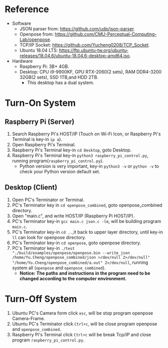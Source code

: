 # Reference
* Software
  * JSON parser from: <https://github.com/udp/json-parser>. <br >
  * Openpose from: <https://github.com/CMU-Perceptual-Computing-Lab/openpose>. <br >
  * TCP/IP Socket: <https://github.com/Yucheng0208/TCP_Socket>. <br >
  * Ubuntu 18.04 LTS: <https://ftp.ubuntu-tw.org/ubuntu-releases/18.04.6/ubuntu-18.04.6-desktop-amd64.iso>. <br >
* Hardware
  * Raspberry Pi: 3B+ 4GB. <br >
  * Desktop: CPU i9-9900KF, GPU RTX-2060(2 sets), RAM DDR4-3200 32GB(2 sets), SSD 1TB,and HDD 2TB.
    * This desktop has a dual system. <br >
    
# Turn-On System
## Raspberry Pi (Server)
1. Search Raspberry Pi's HOST/IP (Touch on Wi-Fi Icon, or Raspberry Pi's Terminal is key-in `ip a`). <br >
2. Open Raspberry Pi's Terminal. <br >
3. Raspberry Pi's Terminal key-in `cd Desktop`, goto Desktop. <br >
4. Raspberry Pi's Terminal key-in `python3 raspberry_pi_control.py`, running program(`raspberry_pi_control.py`). <br >
   * Python version is very important, key-in `python3 -v` or `python -v` to check your Python version default set.  <br >
## Desktop (Client)
1. Open PC's Terminator or Terminal.
2. PC's Terminator key in `cd openpose_combined`, goto openpose_combined directory. <br >
3. Open "main.c", and write HOST/IP (Raspberry Pi HOST/IP). <br >
4. PC's Terminator key-in `gcc main.c json.c -lm`, will be building program `main.c`. <br >
5. PC's Terminator key-in `cd ..`,it back to upper layer directory, until key-in `ll` can look for openpose directory. <br >
6. PC's Terminator key-in `cd openpose`, goto openpose directory. <br >
7. PC's Terminator key-in `./test "./build/examples/openpose/openpose.bin --write_json /home/Yu.Cheng/openpose_combined/json >/dev/null 2>/dev/null" "/home/Yu.Cheng/openpose_combined/a.out" 2>/dev/null`, running system all (`openpose` and `openpose_combined`). <br >
   * **Notice: The paths and instructions in the program need to be changed according to the computer environment.** <br >

# Turn-Off System
1. Ubuntu PC's Camera form click `esc`, will be stop program openpose Camera-Frame. <br >
2. Ubuntu PC's Terminator click `Ctrl+c`, will be close program openpose and `openpose_combined`. <br >
3. Raspberry Pi's Terminal click `Ctrl+c` will be break Tcp/IP and close program `raspberry_pi_control.py`. <br >